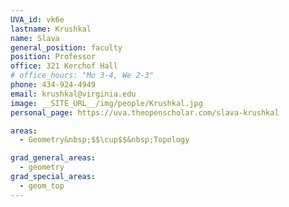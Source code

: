 ```yaml
---
UVA_id: vk6e
lastname: Krushkal
name: Slava
general_position: faculty
position: Professor
office: 321 Kerchof Hall
# office_hours: "Mo 3-4, We 2-3"
phone: 434-924-4949
email: krushkal@virginia.edu
image: __SITE_URL__/img/people/Krushkal.jpg
personal_page: https://uva.theopenscholar.com/slava-krushkal

areas:
  - Geometry&nbsp;$$\cup$$&nbsp;Topology

grad_general_areas:
  - geometry
grad_special_areas:
  - geom_top
---
```


